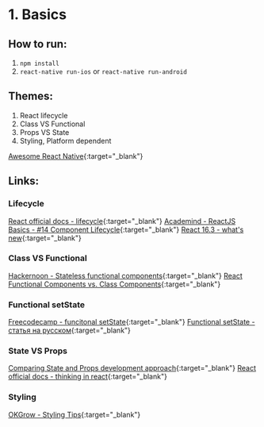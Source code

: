 # 1. Basics

## How to run:

1. `npm install`
2. `react-native run-ios` or `react-native run-android`

## Themes:

1. React lifecycle
1. Class VS Functional
1. Props VS State
1. Styling, Platform dependent

[Awesome React Native](https://github.com/jondot/awesome-react-native){:target="_blank"}
## Links:
### Lifecycle
[React official docs - lifecycle](https://reactjs.org/docs/state-and-lifecycle.html){:target="_blank"}
[Academind - ReactJS Basics - #14 Component Lifecycle](https://www.youtube.com/watch?v=Oioo0IdoEls){:target="_blank"}
[React 16.3 - what's new](https://medium.com/@baphemot/whats-new-in-react-16-3-d2c9b7b6193b){:target="_blank"}
### Class VS Functional
[Hackernoon - Stateless functional components](https://hackernoon.com/react-stateless-functional-components-nine-wins-you-might-have-overlooked-997b0d933dbc){:target="_blank"}
[React Functional Components vs. Class Components](https://www.andreasreiterer.at/web-development/react-functional-components/){:target="_blank"}
### Functional setState
[Freecodecamp - funcitonal setState](https://medium.freecodecamp.org/functional-setstate-is-the-future-of-react-374f30401b6b){:target="_blank"}
[Functional setState - статья на русском](https://medium.com/@WoTzap/%D1%84%D1%83%D0%BD%D0%BA%D1%86%D0%B8%D0%BE%D0%BD%D0%B0%D0%BB%D1%8C%D0%BD%D1%8B%D0%B9-setstate-%D1%8D%D1%82%D0%BE-%D0%B1%D1%83%D0%B4%D1%83%D1%89%D0%B5%D0%B5-react-d262be6a6c02){:target="_blank"}
### State VS Props
[Comparing State and Props development approach](https://github.com/uberVU/react-guide/blob/master/props-vs-state.md){:target="_blank"}
[React official docs - thinking in react](https://reactjs.org/docs/thinking-in-react.html){:target="_blank"}
### Styling
[OKGrow - Styling Tips](https://www.okgrow.com/posts/react-native-styling-tips){:target="_blank"}
